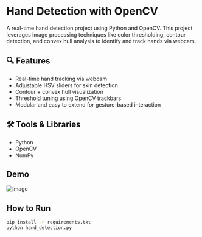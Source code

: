 # Hand Detection with OpenCV

A real-time hand detection project using Python and OpenCV. This project leverages image processing techniques like color thresholding, contour detection, and convex hull analysis to identify and track hands via webcam.

## 🔍 Features
- Real-time hand tracking via webcam
- Adjustable HSV sliders for skin detection
- Contour + convex hull visualization
- Threshold tuning using OpenCV trackbars
- Modular and easy to extend for gesture-based interaction

## 🛠 Tools & Libraries
- Python
- OpenCV
- NumPy
  
## Demo
![image](https://github.com/user-attachments/assets/5f68f9b9-c1f1-412d-a470-44bfc46f44ab)

## How to Run
```bash
pip install -r requirements.txt
python hand_detection.py
